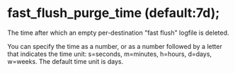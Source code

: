 # fast_flush_purge_time (default:7d); 


The time after which an empty per-destination "fast flush" logfile
is deleted.



You can specify the time as a number, or as a number followed by
a letter that indicates the time unit: s=seconds, m=minutes, h=hours,
d=days, w=weeks.  The default time unit is days.



